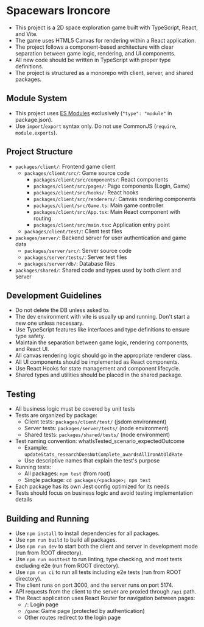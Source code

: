 # Spacewars Ironcore

- This project is a 2D space exploration game built with TypeScript, React, and Vite.
- The game uses HTML5 Canvas for rendering within a React application.
- The project follows a component-based architecture with clear separation between game logic, rendering, and UI components.
- All new code should be written in TypeScript with proper type definitions.
- The project is structured as a monorepo with client, server, and shared packages.

## Module System

- This project uses [ES Modules](https://nodejs.org/api/esm.html) exclusively (`"type": "module"` in package.json).
- Use `import`/`export` syntax only. Do not use CommonJS (`require`, `module.exports`).

## Project Structure
- `packages/client/`: Frontend game client
  - `packages/client/src/`: Game source code
    - `packages/client/src/components/`: React components
    - `packages/client/src/pages/`: Page components (Login, Game)
    - `packages/client/src/hooks/`: React hooks
    - `packages/client/src/renderers/`: Canvas rendering components
    - `packages/client/src/Game.ts`: Main game controller
    - `packages/client/src/App.tsx`: Main React component with routing
    - `packages/client/src/main.tsx`: Application entry point
  - `packages/client/test/`: Client test files
- `packages/server/`: Backend server for user authentication and game data
  - `packages/server/src/`: Server source code
  - `packages/server/tests/`: Server test files
  - `packages/server/db/`: Database files
- `packages/shared/`: Shared code and types used by both client and server

## Development Guidelines
- Do not delete the DB unless asked to.
- The dev environment with vite is usually up and running. Don't start a new one unless necessary.
- Use TypeScript features like interfaces and type definitions to ensure type safety.
- Maintain the separation between game logic, rendering components, and React UI.
- All canvas rendering logic should go in the appropriate renderer class.
- All UI components should be implemented as React components.
- Use React Hooks for state management and component lifecycle.
- Shared types and utilities should be placed in the shared package.

## Testing
- All business logic must be covered by unit tests
- Tests are organized by package:
  - Client tests: `packages/client/test/` (jsdom environment)
  - Server tests: `packages/server/tests/` (node environment)
  - Shared tests: `packages/shared/tests/` (node environment)
- Test naming convention: whatIsTested_scenario_expectedOutcome
  - Example: `updateStats_researchDoesNotComplete_awardsAllIronAtOldRate`
  - Use descriptive names that explain the test's purpose
- Running tests:
  - All packages: `npm test` (from root)
  - Single package: `cd packages/<package>; npm test`
- Each package has its own Jest config optimized for its needs
- Tests should focus on business logic and avoid testing implementation details

## Building and Running
- Use `npm install` to install dependencies for all packages.
- Use `npm run build` to build all packages.
- Use `npm run dev` to start both the client and server in development mode (run from ROOT directory).
- Use `npm run mosttest` to run linting, type checking, and most tests excluding e2e (run from ROOT directory).
- Use `npm run ci` to run all tests including e2e tests (run from ROOT directory).
- The client runs on port 3000, and the server runs on port 5174.
- API requests from the client to the server are proxied through `/api` path.
- The React application uses React Router for navigation between pages:
  - `/`: Login page
  - `/game`: Game page (protected by authentication)
  - Other routes redirect to the login page
